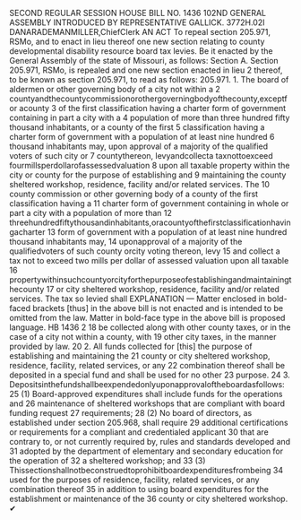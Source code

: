 SECOND REGULAR SESSION
HOUSE BILL NO. 1436
102ND GENERAL ASSEMBLY
INTRODUCED BY REPRESENTATIVE GALLICK.
3772H.02I DANARADEMANMILLER,ChiefClerk
AN ACT
To repeal section 205.971, RSMo, and to enact in lieu thereof one new section relating to
county developmental disability resource board tax levies.
Be it enacted by the General Assembly of the state of Missouri, as follows:
Section A. Section 205.971, RSMo, is repealed and one new section enacted in lieu
2 thereof, to be known as section 205.971, to read as follows:
205.971. 1. The board of aldermen or other governing body of a city not within a
2 countyandthecountycommissionorothergoverningbodyofthecounty,exceptfor acounty
3 of the first classification having a charter form of government containing in part a city with a
4 population of more than three hundred fifty thousand inhabitants, or a county of the first
5 classification having a charter form of government with a population of at least nine hundred
6 thousand inhabitants may, upon approval of a majority of the qualified voters of such city or
7 countythereon, levyandcollecta taxnottoexceed fourmillsperdollarofassessedvaluation
8 upon all taxable property within the city or county for the purpose of establishing and
9 maintaining the county sheltered workshop, residence, facility and/or related services. The
10 county commission or other governing body of a county of the first classification having a
11 charter form of government containing in whole or part a city with a population of more than
12 threehundredfiftythousandinhabitants,oracountyofthefirstclassificationhavingacharter
13 form of government with a population of at least nine hundred thousand inhabitants may,
14 uponapproval of a majority of the qualifiedvoters of such county orcity voting thereon, levy
15 and collect a tax not to exceed two mills per dollar of assessed valuation upon all taxable
16 propertywithinsuchcountyorcityforthepurposeofestablishingandmaintainingthecounty
17 or city sheltered workshop, residence, facility and/or related services. The tax so levied shall
EXPLANATION — Matter enclosed in bold-faced brackets [thus] in the above bill is not enacted and is
intended to be omitted from the law. Matter in bold-face type in the above bill is proposed language.
HB 1436 2
18 be collected along with other county taxes, or in the case of a city not within a county, with
19 other city taxes, in the manner provided by law.
20 2. All funds collected for [this] the purpose of establishing and maintaining the
21 county or city sheltered workshop, residence, facility, related services, or any
22 combination thereof shall be deposited in a special fund and shall be used for no other
23 purpose.
24 3. Depositsinthefundshallbeexpendedonlyuponapprovaloftheboardasfollows:
25 (1) Board-approved expenditures shall include funds for the operations and
26 maintenance of sheltered workshops that are compliant with board funding request
27 requirements;
28 (2) No board of directors, as established under section 205.968, shall require
29 additional certifications or requirements for a compliant and credentialed applicant
30 that are contrary to, or not currently required by, rules and standards developed and
31 adopted by the department of elementary and secondary education for the operation of
32 a sheltered workshop; and
33 (3) Thissectionshallnotbeconstruedtoprohibitboardexpendituresfrombeing
34 used for the purposes of residence, facility, related services, or any combination thereof
35 in addition to using board expenditures for the establishment or maintenance of the
36 county or city sheltered workshop.
✔